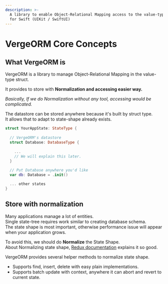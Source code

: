```yaml
---
description: >-
  A library to enable Object-Relational Mapping access to the value-type state
  for Swift (UIKit / SwiftUI)
---
```


# VergeORM Core Concepts

## What VergeORM is

VergeORM is a library to manage Object-Relational Mapping in the value-type struct.

It provides to store with **Normalization and accessing easier way.**

_Basically, If we do Normalization without any tool, accessing would be complicated._

The datastore can be stored anywhere because it's built by struct type.  
It allows that to adapt to state-shape already exists.

```swift
struct YourAppState: StateType {
  
  // VergeORM's datastore 
  struct Database: DatabaseType {
  
    ...
    // We will explain this later.
  }
      
  // Put Database anywhere you'd like  
  var db: Database = .init()

  ... other states
}
```

## Store with normalization

Many applications manage a lot of entities.  
Single state-tree requires work similar to creating database schema.  
The state shape is most important, otherwise performance issue will appear when your application grows.

To avoid this, we should do **Normalize** the State Shape.  
About Normalizing state shape, [Redux documentation](https://redux.js.org/recipes/structuring-reducers/normalizing-state-shape) explains it so good.  
  
VergeORM provides several helper methods to normalize state shape.

* Supports find, insert, delete with easy plain implementations.
* Supports batch update with context, anywhere it can abort and revert to current state.


